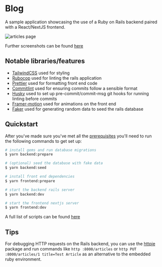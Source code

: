 # Blog

A sample application showcasing the use of a Ruby on Rails backend paired with a React/NextJS frontend.

![articles page](https://user-images.githubusercontent.com/11819124/121908300-c9050c00-cd24-11eb-9c25-97bd257b3801.png)

Further screenshots can be found [here](./docs/screenshots.md)

## Notable libraries/features

- [TailwindCSS](https://tailwindcss.com) used for styling
- [Rubocop](https://github.com/rubocop/rubocop) used for linting the rails application
- [Prettier](https://prettier.io) used for formatting front end code
- [Commitlint](https://github.com/conventional-changelog/commitlint) used for ensuring commits follow a sensible format
- [Husky](https://typicode.github.io/husky/) used to set up pre-commit/commit-msg git hooks for running linting before commits
- [Framer-motion](framer.com/motion/) used for animations on the front end
- [Faker](https://github.com/faker-ruby) used for generating random data to seed the rails database

## Quickstart

After you've made sure you've met all the [prerequisites](./docs/prerequisites.md) you'll need to run the following commands to get set up:

```sh
# install gems and run database migrations
$ yarn backend:prepare

# (optional) seed the database with fake data
$ yarn backend:seed

# install front end dependencies
$ yarn frontend:prepare

# start the backend rails server
$ yarn backend:dev

# start the frontend nextjs server
$ yarn frontend:dev
```

A full list of scripts can be found [here](./docs/scripts.md)

## Tips

For debugging HTTP requests on the Rails backend, you can use the [httpie](https://httpie.io) package and run commands like `http :8000/articles` or `http PUT :8000/articles/1 title=Test Article` as an alternative to the embedded ruby environment.
